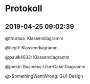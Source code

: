# Protokoll

## 2019-04-25 09:02:39

@thuraua: Klassendiagramm

@lieglf: Klassendiagramm

@paulk4633: Klassendiagramm

@joestr: Business-Use-Case Diagramm

@xSomethingWentWrong: GUI-Design
